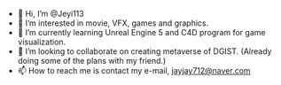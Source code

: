 - 👋 Hi, I’m @Jeyi113
- 👀 I’m interested in movie, VFX, games and graphics.
- 🌱 I’m currently learning Unreal Engine 5 and C4D program for game visualization.
- 💞️ I’m looking to collaborate on creating metaverse of DGIST. (Already doing some of the plans with my friend.)
- 📫 How to reach me is contact my e-mail, jayjay712@naver.com 

<!---
Jeyi113/Jeyi113 is a ✨ special ✨ repository because its `README.md` (this file) appears on your GitHub profile.
You can click the Preview link to take a look at your changes.
--->
